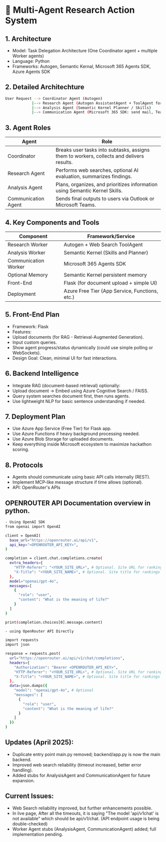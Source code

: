 # 🧠 Multi-Agent Research Action System
## 1. Architecture 
-   Model: Task Delegation Architecture (One Coordinator agent + multiple Worker agents)
-   Language: Python
-   Frameworks: Autogen, Semantic Kernal, Microsoft 365 Agents SDK, Azure Agents SDK
## 2. Detailed Architechture
```bash
User Request --> Coordinator Agent (Autogen)
            |--> Research Agent (Autogen AssistantAgent + ToolAgent for Web Search)
            |--> Analysis Agent (Semantic Kernel Planner / Skills)
            |--> Communication Agent (Microsoft 365 SDK: send mail, Teams messages)
```

## 3. Agent Roles
| Agent               | Role                                                                 |
|---------------------|----------------------------------------------------------------------|
| Coordinator         | Breaks user tasks into subtasks, assigns them to workers, collects and delivers results. |
| Research Agent      | Performs web searches, optional AI evaluation, summarizes findings.  |
| Analysis Agent      | Plans, organizes, and prioritizes information using Semantic Kernel Skills. |
| Communication Agent | Sends final outputs to users via Outlook or Microsoft Teams.         |


## 4. Key Components and Tools

|Component           | Framework/Service                       |
|--------------------|-----------------------------------------|
|Research Worker | Autogen + Web Search ToolAgent              |
|Analysis Worker | Semantic Kernel (Skills and Planner)        |
|Communication Worker | Microsoft 365 Agents SDK               |
|Optional Memory | Semantic Kernel persistent memory           |
|Front-End | Flask (for document upload + simple UI)           |
|Deployment | Azure Free Tier (App Service, Functions, etc.)   |




## 5. Front-End Plan
-   Framework: Flask
-   Features:
 -   Upload documents (for RAG - Retrieval-Augmented Generation).
 -   Input custom queries.
 -   Show agent progress/status dynamically (could use simple polling or WebSockets).
-   Design Goal: Clean, minimal UI for fast interactions.

## 6. Backend Intelligence
-   Integrate RAG (document-based retrieval) optionally:
 -   Upload document → Embed using Azure Cognitive Search / FAISS.
 -   Query system searches document first, then runs agents.
-   Use lightweight NLP for basic sentence understanding if needed.


## 7. Deployment Plan
-   Use Azure App Service (Free Tier) for Flask app.
-   Use Azure Functions if heavy background processing needed.
-   Use Azure Blob Storage for uploaded documents.
-   Keep everything inside Microsoft ecosystem to maximize hackathon scoring.

## 8. Protocols
-   Agents should communicate using basic API calls internally (REST).
-   Implement MCP-like message structure if time allows (optional).
-   API: OpenRouter's APIs


## OPENROUTER API Documentation overview in python.
```bash
- Using OpenAI SDK
from openai import OpenAI

client = OpenAI(
  base_url="https://openrouter.ai/api/v1",
  api_key="<OPENROUTER_API_KEY>",
)

completion = client.chat.completions.create(
  extra_headers={
    "HTTP-Referer": "<YOUR_SITE_URL>", # Optional. Site URL for rankings on openrouter.ai.
    "X-Title": "<YOUR_SITE_NAME>", # Optional. Site title for rankings on openrouter.ai.
  },
  model="openai/gpt-4o",
  messages=[
    {
      "role": "user",
      "content": "What is the meaning of life?"
    }
  ]
)

print(completion.choices[0].message.content)
```

```bash
- using OpenRouter API Directly

import requests
import json

response = requests.post(
  url="https://openrouter.ai/api/v1/chat/completions",
  headers={
    "Authorization": "Bearer <OPENROUTER_API_KEY>",
    "HTTP-Referer": "<YOUR_SITE_URL>", # Optional. Site URL for rankings on openrouter.ai.
    "X-Title": "<YOUR_SITE_NAME>", # Optional. Site title for rankings on openrouter.ai.
  },
  data=json.dumps({
    "model": "openai/gpt-4o", # Optional
    "messages": [
      {
        "role": "user",
        "content": "What is the meaning of life?"
      }
    ]
  })
)

```


## Updates (April 2025):
- Duplicate entry point main.py removed; backend/app.py is now the main backend.
- Improved web search reliability (timeout increased, better error handling).
- Added stubs for AnalysisAgent and CommunicationAgent for future expansion.


## Current Issues:
- Web Search reliability improved, but further enhancements possible.
- In live page, After all the timeouts, it is saying "The model 'api/v1chat' is not available" which should be api/v1/chat. (API endpoint usage is being double-checked)
- Worker Agent stubs (AnalysisAgent, CommunicationAgent) added; full implementation pending.